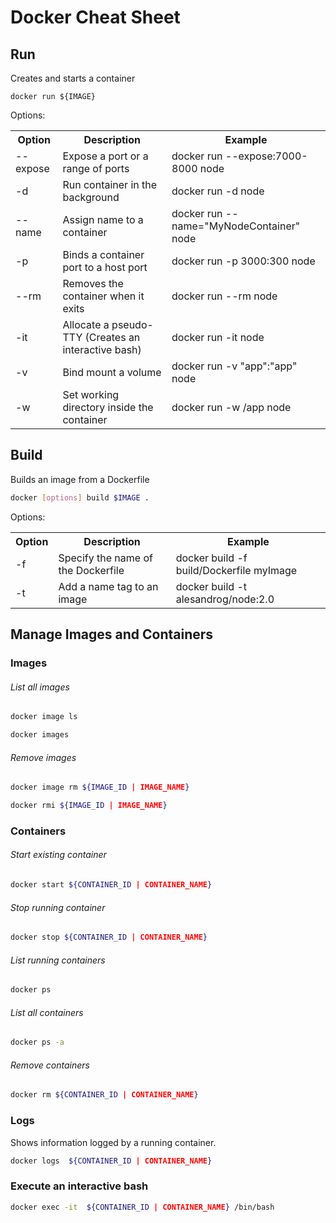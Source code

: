 # Docker Cheat Sheet

## Run

Creates and starts a container

```
docker run ${IMAGE}
```

Options:

<table>
    <tr>
        <th>Option</tdh>
        <th>Description</th>
        <th>Example</th>
    </tr>
    <tr>
        <td>--expose</td>
        <td>Expose a port or a range of ports</td>
        <td>docker run --expose:7000-8000 node</td>
    </tr>
    <tr>
        <td>-d</td>
        <td>Run container in the background</td>
        <td>docker run -d node</td>
    </tr>
    <tr>
        <td>--name</td>
        <td>Assign name to a container</td>
        <td>docker run --name="MyNodeContainer" node</td>
    </tr>
    <tr>
        <td>-p</td>
        <td>Binds a container port to a host port</td>
        <td>docker run -p 3000:300 node</td>
    </tr>
    <tr>
        <td>--rm</td>
        <td>Removes the container when it exits</td>
        <td>docker run --rm node</td>
    </tr>
    <tr>
        <td>-it</td>
        <td>Allocate a pseudo-TTY (Creates an interactive bash)</td>
        <td>docker run -it node</td>
    </tr>
    <tr>
        <td>-v</td>
        <td>Bind mount a volume</td>
        <td>docker run -v "app":"app" node</td>
    </tr>
    <tr>
        <td>-w</td>
        <td>Set working directory inside the container</td>
        <td>
        docker run -w /app node
        </td>
    </tr>    
</table>


## Build

Builds an image from a Dockerfile

```bash
docker [options] build $IMAGE .
```

Options:

<table>
    <tr>
        <th>Option</tdh>
        <th>Description</th>
        <th>Example</th>
    </tr>
    <tr>
        <td>-f</td>
        <td>Specify the name of the Dockerfile</td>
        <td>docker build -f build/Dockerfile myImage</td>
    </tr>
    <tr>
        <td>-t</td>
        <td>Add a name tag to an image</td>
        <td>docker build -t alesandrog/node:2.0</td>
    </tr>  
</table>


## Manage Images and Containers

### Images


###### List all images

```bash
docker image ls
```

```bash
docker images 
```

###### Remove images

```bash
docker image rm ${IMAGE_ID | IMAGE_NAME}
```
```bash
docker rmi ${IMAGE_ID | IMAGE_NAME}
```
### Containers

###### Start existing container

```bash
docker start ${CONTAINER_ID | CONTAINER_NAME}
```

###### Stop running container

```bash
docker stop ${CONTAINER_ID | CONTAINER_NAME}
```

###### List running containers

```bash
docker ps
```

###### List all containers
```bash
docker ps -a
```

###### Remove containers
```bash
docker rm ${CONTAINER_ID | CONTAINER_NAME}
```

### Logs

Shows information logged by a running container.

```bash
docker logs  ${CONTAINER_ID | CONTAINER_NAME}
```

### Execute an interactive bash

```bash
docker exec -it  ${CONTAINER_ID | CONTAINER_NAME} /bin/bash
```

